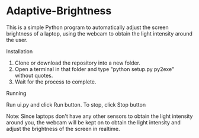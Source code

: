 # Adaptive-Brightness
  This is a simple Python program to automatically adjust the screen brightness of a laptop, using the webcam to obtain the light intensity around the user.

Installation
  1. Clone or download the repository into a new folder.
  2. Open a terminal in that folder and type "python setup.py py2exe" without quotes.
  3. Wait for the process to complete. 

Running

  Run ui.py and click Run button. To stop, click Stop button
  
  
 Note: Since laptops don't have any other sensors to obtain the light intensity around you, the webcam will be kept on to obtain the light intensity and adjust the brightness of the screen in realtime.
